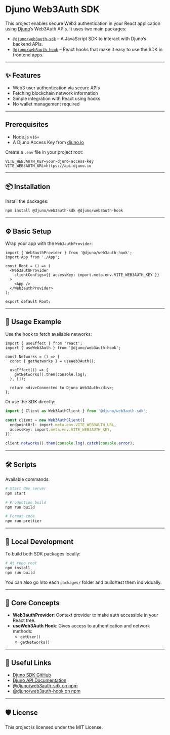 # Djuno Web3Auth SDK

This project enables secure Web3 authentication in your React application using [Djuno](https://djuno.io)’s Web3Auth APIs. It uses two main packages:

- [`@djuno/web3auth-sdk`](https://www.npmjs.com/package/@djuno/web3auth-sdk) – A JavaScript SDK to interact with Djuno’s backend APIs.
- [`@djuno/web3auth-hook`](https://www.npmjs.com/package/@djuno/web3auth-hook) – React hooks that make it easy to use the SDK in frontend apps.

---

## ✨ Features

- Web3 user authentication via secure APIs
- Fetching blockchain network information
- Simple integration with React using hooks
- No wallet management required

---

## Prerequisites

- Node.js `v16+`
- A Djuno Access Key from [djuno.io](https://djuno.io)

Create a `.env` file in your project root:

```env
VITE_WEB3AUTH_KEY=your-djuno-access-key
VITE_WEB3AUTH_URL=https://api.djuno.io
```

---

## 📦 Installation

Install the packages:

```bash
npm install @djuno/web3auth-sdk @djuno/web3auth-hook
```

---

## ⚙️ Basic Setup

Wrap your app with the `Web3authProvider`:

```tsx
import { Web3authProvider } from '@djuno/web3auth-hook';
import App from './App';

const Root = () => (
  <Web3authProvider
    clientConfigs={{ accessKey: import.meta.env.VITE_WEB3AUTH_KEY }}
  >
    <App />
  </Web3authProvider>
);

export default Root;
```

---

## 📄 Usage Example

Use the hook to fetch available networks:

```tsx
import { useEffect } from 'react';
import { useWeb3Auth } from '@djuno/web3auth-hook';

const Networks = () => {
  const { getNetworks } = useWeb3Auth();

  useEffect(() => {
    getNetworks().then(console.log);
  }, []);

  return <div>Connected to Djuno Web3Auth</div>;
};
```

Or use the SDK directly:

```ts
import { Client as Web3AuthClient } from '@djuno/web3auth-sdk';

const client = new Web3AuthClient({
  endpointUrl: import.meta.env.VITE_WEB3AUTH_URL,
  accessKey: import.meta.env.VITE_WEB3AUTH_KEY,
});

client.networks().then(console.log).catch(console.error);
```

---

## 🛠️ Scripts

Available commands:

```bash
# Start dev server
npm start

# Production build
npm run build

# Format code
npm run prettier
```

---

## 🚀 Local Development

To build both SDK packages locally:

```bash
# At repo root
npm install
npm run build
```

You can also go into each `packages/` folder and build/test them individually.

---

## 📄 Core Concepts

- **Web3authProvider**: Context provider to make auth accessible in your React tree.
- **useWeb3Auth Hook**: Gives access to authentication and network methods:
  - `getUser()`
  - `getNetworks()`

---

## 🔗 Useful Links

- [Djuno SDK GitHub](https://github.com/Djuno-Ltd/djuno-sdk/tree/new-sdk)
- [Djuno API Documentation](https://docs.djuno.io/en/articles/10108332-web3-0-auth-service)
- [@djuno/web3auth-sdk on npm](https://www.npmjs.com/package/@djuno/web3auth-sdk)
- [@djuno/web3auth-hook on npm](https://www.npmjs.com/package/@djuno/web3auth-hook)

---

## 🛡 License

This project is licensed under the MIT License.
